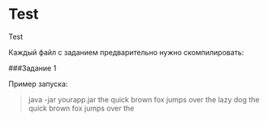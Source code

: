 # Test
Test

Каждый файл с заданием предварительно нужно скомпилировать:

###Задание 1

Пример запуска:
> java -jar yourapp.jar the quick brown fox jumps over the lazy dog
the
quick
brown
fox
jumps
over
the
